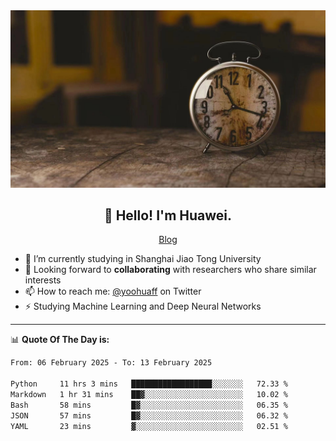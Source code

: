 <div align="center">
  <a href="https://github.com/JHW5981">
    <img src="./assets/background.jpg">
  </a>
</div>

<h2 align="center">👋 Hello! I'm Huawei.</h2>
<p align="center">
  <a href="https://blog.csdn.net/Edward__J?spm=1000.2115.3001.5343">Blog</a>
</p>


- 🔭 I’m currently studying in Shanghai Jiao Tong University
- 💬 Looking forward to **collaborating** with researchers who share similar interests
- 📫 How to reach me: [@yoohuaff](https://twitter.com/yoohuaff) on Twitter
- ⚡ Studying Machine Learning and Deep Neural Networks

-------
📊 **Quote Of The Day is:**
<!--START_SECTION:waka-->

```txt
From: 06 February 2025 - To: 13 February 2025

Python     11 hrs 3 mins   ██████████████████░░░░░░░   72.33 %
Markdown   1 hr 31 mins    ██▓░░░░░░░░░░░░░░░░░░░░░░   10.02 %
Bash       58 mins         █▓░░░░░░░░░░░░░░░░░░░░░░░   06.35 %
JSON       57 mins         █▓░░░░░░░░░░░░░░░░░░░░░░░   06.32 %
YAML       23 mins         ▓░░░░░░░░░░░░░░░░░░░░░░░░   02.51 %
```

<!--END_SECTION:waka-->
